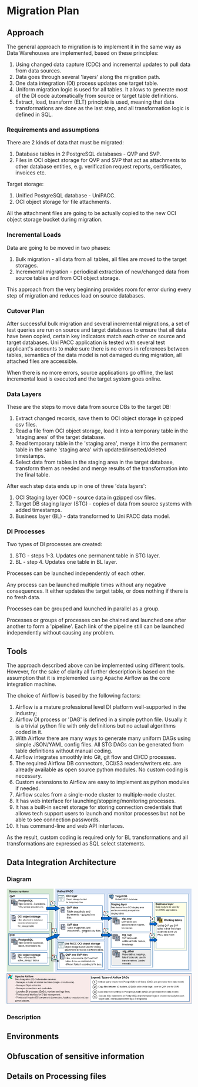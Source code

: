Migration Plan
===============

Approach
---------

The general approach to migration is to implement it in the same way
as Data Warehouses are implemented, based on these principles:

1. Using changed data capture (CDC) and incremental updates to pull data from data sources.
2. Data goes through several 'layers' along the migration path.
3. One data integration (DI) process updates one target table.
4. Uniform migration logic is used for all tables. It allows to generate most of the DI code
   automatically from source or target table definitions.
5. Extract, load, transform (ELT) principle is used, meaning that data transformations
   are done as the last step, and all transformation logic is defined in SQL.

### Requirements and assumptions ###

There are 2 kinds of data that must be migrated:

1. Database tables in 2 PostgreSQL databases - QVP and SVP.
2. Files in OCI object storage for QVP and SVP that act as attachments to other database entities,
   e.g. verification request reports, certificates, invoices etc.

Target storage:

1. Unified PostgreSQL database - UniPACC.
2. OCI object storage for file attachments.

All the attachment files are going to be actually copied to the new OCI object storage bucket
during migration.

### Incremental Loads ###

Data are going to be moved in two phases:

1. Bulk migration - all data from all tables, all files are moved to the target storages.
2. Incremental migration - periodical extraction of new/changed data
   from source tables and from OCI object storage.

This approach from the very beginning provides room for error during every step
of migration and reduces load on source databases.

### Cutover Plan ###

After successful bulk migration and several incremental migrations, 
a set of test queries are run on source and target databases to ensure that
all data have been copied, certain key indicators match each other on source and target databases.
Uni PACC application is tested with several test applicant's accounts
to make sure there is no errors in references between tables, semantics of the data model is not
damaged during migration, all attached files are accessible.

When there is no more errors, source applications go offline,
the last incremental load is executed and the target system goes online.

### Data Layers ###

These are the steps to move data from source DBs to the target DB:

1. Extract changed records, save them to OCI object storage in gzipped csv files.
2. Read a file from OCI object storage, load it into a temporary table in the 'staging area'
   of the target database.
3. Read temporary table in the 'staging area', merge it into the permanent table in the
   same 'staging area' with updated/inserted/deleted timestamps.
4. Select data from tables in the staging area in the target database, transform them
   as needed and merge results of the transformation into the final table.

After each step data ends up in one of three 'data layers':

1. OCI Staging layer (OCI) - source data in gzipped csv files.
2. Target DB staging layer (STG)  - copies of data from source systems with added timestamps.
3. Business layer (BL) - data transformed to Uni PACC data model.

### DI Processes ###

Two types of DI processes are created:

1. STG - steps 1-3. Updates one permanent table in STG layer.
2. BL - step 4. Updates one table in BL layer.

Processes can be launched independently of each other.

Any process can be launched multiple times without any negative consequences.
It either updates the target table, or does nothing if there is no fresh data.

Processes can be grouped and launched in parallel as a group.

Processes or groups of processes can be chained and launched one after another
to form a 'pipeline'. Each link of the pipeline still can be launched
independently without causing any problem.

Tools
------

The approach described above can be implemented using different tools.
However, for the sake of clarity all further description is based on the assumption
that it is implemented using Apache Airflow as the core integration machine.

The choice of Airflow is based by the following factors:

1. Airflow is a mature professional level DI platform well-supported in the industry;
2. Airflow DI process or 'DAG' is defined in a simple python file. Usually
   it is a trivial python file with only definitions but no actual algorithms coded in it.
3. With Airflow there are many ways to generate many uniform DAGs using simple
   JSON/YAML config files. All STG DAGs can be generated from table definitions
   without manual coding.
4. Airflow integrates smoothly into Git, git flow and CI/CD processes.
5. The required Airflow DB connectors, OCI/S3 readers/writers etc. are already available
   as open source python modules. No custom coding is necessary.
6. Custom extensions to Airflow are easy to implement as python modules if needed.
7. Airflow scales from a single-node cluster to multiple-node cluster.
8. It has web interface for launching/stopping/monitoring processes.
9. It has a built-in secret storage for storing connection credentials that
   allows tech support users to launch and monitor processes but not be able
   to see connection passwords.
9. It has command-line and web API interfaces.

As the result, custom coding is required only for BL transformations
and all transformations are expressed as SQL select statements.

Data Integration Architecture
------------------------------

### Diagram ###

![Migration Architecture Diagram](img/data-migr-arch.png)

### Description ###


Environments
-------------

Obfuscation of sensitive information
-------------------------------------

Details on Processing files
-----------------------------

